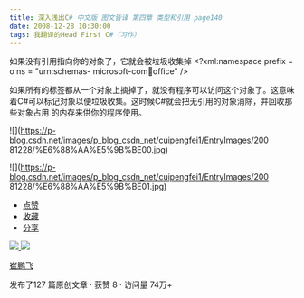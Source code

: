 ```yaml
---
title: 深入浅出C# 中文版 图文皆译 第四章 类型和引用 page140
date: 2008-12-28 10:30:00
tags: 我翻译的Head First C#（习作）
---
```

如果没有引用指向你的对象了，它就会被垃圾收集掉  <?xml:namespace prefix = o ns = "urn:schemas-
microsoft-com:office:office" />

如果所有的标签都从一个对象上摘掉了，就没有程序可以访问这个对象了。这意味着C#可以标记对象以便垃圾收集。这时候C#就会把无引用的对象消除，并回收那些对象占用
的内存来供你的程序使用。

![](https://p-blog.csdn.net/images/p_blog_csdn_net/cuipengfei1/EntryImages/200
81228/%E6%88%AA%E5%9B%BE00.jpg)

![](https://p-blog.csdn.net/images/p_blog_csdn_net/cuipengfei1/EntryImages/200
81228/%E6%88%AA%E5%9B%BE01.jpg)

  * [ 点赞  ](javascript:;)
  * [ 收藏  ](javascript:;)
  * [ 分享 ](javascript:;)

[ ![](https://profile.csdnimg.cn/5/2/5/3_cuipengfei1)
![](https://g.csdnimg.cn/static/user-reg-year/1x/11.png)
](https://blog.csdn.net/cuipengfei1)

[ 崔鹏飞 ](https://blog.csdn.net/cuipengfei1)

发布了127 篇原创文章  ·  获赞 8  ·  访问量 74万+


